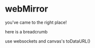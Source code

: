# webMirror

you've came to the right place!

here is a breadcrumb

use websockets and canvas's toDataURL()
